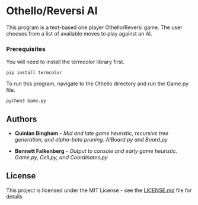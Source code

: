 # Othello/Reversi AI

This program is a text-based one player Othello/Reversi game. The user chooses from a list of available moves to play against an AI.

### Prerequisites

You will need to install the termcolor library first.
```
pip install termcolor
```

To run this program, navigate to the Othello directory and run the Game.py file.
```
python3 Game.py
```


## Authors

* **Quinlan Bingham** - *Mid and late game heuristic, recursive tree generation, and alpha-beta pruning. AIBoard.py and Board.py* 

* **Bennett Falkenberg** - *Output to console and early game heuristic. Game.py, Cell.py, and Coordinates.py* 

## License

This project is licensed under the MIT License - see the [LICENSE.md](LICENSE.md) file for details
